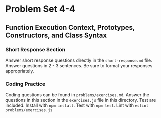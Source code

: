 # Problem Set 4-4
## Function Execution Context, Prototypes, Constructors, and Class Syntax

### Short Response Section
Answer short response questions directly in the `short-response.md` file. Answer questions in 2 - 3 sentences. Be sure to format your responses appropriately.

### Coding Practice
Coding questions can be found in `problems/exercises.md`. Answer the questions in this section in the `exercises.js` file in this directory. Test are included. Install with `npm install`. Test with `npm test`. Lint with `eslint problems/exercises.js`
